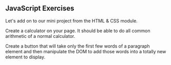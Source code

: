 ## JavaScript Exercises

Let's add on to our mini project from the HTML & CSS module. 

Create a calculator on your page. It should be able to do all common arithmetic of a normal calculator. 

Create a button that will take only the first few words of a paragraph element and then manipulate the DOM 
to add those words into a totally new element to display. 